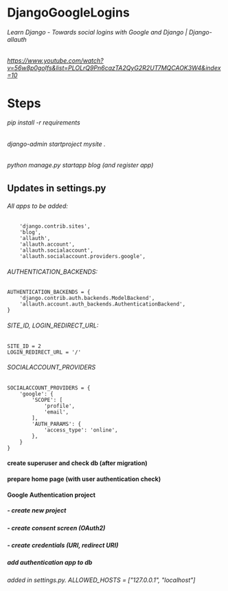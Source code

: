 # DjangoGoogleLogins

###### Learn Django - Towards social logins with Google and Django | Django-allauth
###### https://www.youtube.com/watch?v=56w8p0goIfs&list=PLOLrQ9Pn6cazTA2QyG2R2UT7MQCAOK3W4&index=10

# Steps

###### pip install -r requirements

###### django-admin startproject mysite .
###### python manage.py startapp blog (and register app)


## Updates in settings.py

###### All apps to be added:

```
    'django.contrib.sites',
    'blog',
    'allauth',
    'allauth.account',
    'allauth.socialaccount',
    'allauth.socialaccount.providers.google',
```

###### AUTHENTICATION_BACKENDS:
```
AUTHENTICATION_BACKENDS = {
    'django.contrib.auth.backends.ModelBackend',
    'allauth.account.auth_backends.AuthenticationBackend',
}
```


###### SITE_ID, LOGIN_REDIRECT_URL:
```
SITE_ID = 2
LOGIN_REDIRECT_URL = '/'
```

###### SOCIALACCOUNT_PROVIDERS

```
SOCIALACCOUNT_PROVIDERS = {
    'google': {
        'SCOPE': [
            'profile',
            'email',
        ],
        'AUTH_PARAMS': {
            'access_type': 'online',
        },
    }
}
```



#### create superuser and check db (after migration)


#### prepare home page (with user authentication check)

#### Google Authentication project

##### - create new project
##### - create consent screen (OAuth2)
##### - create credentials (URI, redirect URI)

##### add authentication app to db


###### added in settings.py. ALLOWED_HOSTS = ["127.0.0.1", "localhost"]
